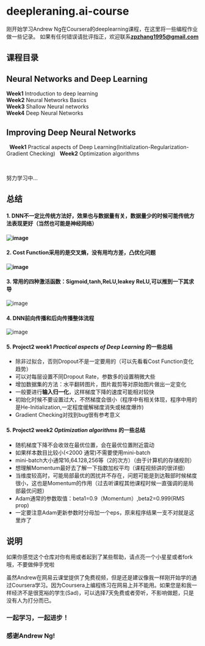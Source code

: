 # deepleraning.ai-course
刚开始学习Andrew Ng在Coursera的deeplearning课程，在这里将一些编程作业做一些记录。
如果有任何错误请批评指正，欢迎联系**zpzhang1995@gmail.com**

## 课程目录
## Neural Networks and Deep Learning
   **Week1** Introduction to deep learning   
   **Week2** Neural Networks Basics   
   **Week3** Shallow Neural networks    
   **Week4** Deep Neural Networks 

## Improving Deep Neural Networks  
   **Week1** Practical aspects of Deep Learning(Initialization-Regularization-Gradient Checking)  
   **Week2** Optimization algorithms  
   
    
           
        
      
   努力学习中...

## 总结
#### 1. DNN不一定比传统方法好，效果也与数据量有关，数据量少的时候可能传统方法表现更好（当然也可能是神经网络）
####  ![image](https://github.com/JudasDie/deeplearning.ai-course/raw/master/images_md/DataScalevsMethod.png)   

#### 2. Cost Function采用的是交叉熵，没有用均方差，凸优化问题
####  ![image](https://github.com/JudasDie/deeplearning.ai-course/raw/master/images_md/CostFunction.png)    

#### 3. 常用的四种激活函数：Sigmoid,tanh,ReLU,leakey ReLU,可以推到一下其求导
![image](https://github.com/JudasDie/deeplearning.ai-course/raw/master/images_md/ActivationFunction.png)   

#### 4. DNN前向传播和后向传播整体流程
![image](https://github.com/JudasDie/deeplearning.ai-course/raw/master/images_md/Propagation.png)   

#### 5. Project2 week1 *Practical aspects of Deep Learning* 的一些总结
- 除非过拟合，否则Dropout不是一定要用的（可以先看看Cost Function变化趋势）
- 可以对每层设置不同Dropout Rate，参数多的设置稍微大些 
- 增加数据集的方法：水平翻转图片，图片裁剪等对原始图片做出一定变化  
- 一般要进行**输入归一化**，这样梯度下降的速度可能相对较快  
- 初始化时候不要设置过大，不然梯度会很小（程序中有相关体现，程序中用的是He-Initialization,一定程度缓解梯度消失或梯度爆炸)  
- Gradient Checking对找到bug很有参考意义 

#### 5. Project2 week2 *Optimization algorithms* 的一些总结
- 随机梯度下降不会收敛在最优位置，会在最优位置附近震动
- 如果样本数目比较小(<2000 通常)不需要使用mini-batch
- mini-batch大小通常16,64.128,256等（2的次方）（由于计算机的存储规则）
- 想理解Momentum最好去了解一下指数加权平均（课程视频讲的很详细）
- 当维度较高时，可能局部最优的困扰并不存在，问题可能是到达鞍部时候梯度很小，这也是Momentum的作用（过去听课程其他课程时候一直强调的是局部最优问题）
- Adam通常的参数取值：beta1=0.9（Momentum）,beta2=0.999(RMS prop) 
- 一定要注意Adam更新参数时分母加一个eps，原来程序结果一支不对就是这里炸了

## 说明
如果你感觉这个仓库对你有用或者起到了某些帮助，请点亮一个小星星或者fork哦，不要做伸手党啦  

虽然Andrew在网易云课堂提供了免费视频，但是还是建议像我一样刚开始学的通过Coursera学习。因为Coursera上编程练习在网易上并不能用。如果您是和我一样经济不是很宽裕的学生(Sad)，可以选择7天免费或者旁听，不影响做题，只是没有人为打分而已。


### 一起学习，一起进步！
### 感谢Andrew Ng!
